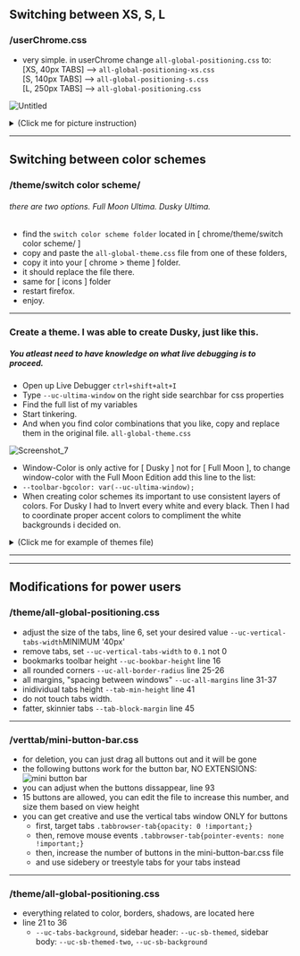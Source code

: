 ## Switching between XS, S, L
### /userChrome.css
- very simple. in userChrome change `all-global-positioning.css` to: <br>
[XS, 40px TABS] --> `all-global-positioning-xs.css` <br>
[S, 140px TABS] --> `all-global-positioning-s.css` <br>
[L, 250px TABS] --> `all-global-positioning.css` <br>

![Untitled](https://github.com/soulhotel/FF-CSS-ULTIMA/assets/155501797/9a75ae49-2217-4757-ba89-15d99b545a26)
<details>
  <summary>(Click me for picture instruction)</summary>

![Screenshot_1](https://github.com/soulhotel/FF-CSS-ULTIMA/assets/155501797/bc163429-8cc5-4bf2-9f05-c24913840756)
![Screenshot_2](https://github.com/soulhotel/FF-CSS-ULTIMA/assets/155501797/cda8598e-7725-475d-9966-bdfc277c7797)
</details>

---

## Switching between color schemes

### /theme/switch color scheme/
###### there are two options. Full Moon Ultima. Dusky Ultima.
- find the `switch color scheme folder` located in [ chrome/theme/switch color scheme/ ]
- copy and paste the `all-global-theme.css` file from one of these folders,
- copy it into your [ chrome > theme ] folder.
- it should replace the file there.
- same for [ icons ] folder
- restart firefox.
- enjoy.

---

### Create a theme. I was able to create Dusky, just like this.
##### You atleast need to have knowledge on what live debugging is to proceed.
- Open up Live Debugger `ctrl+shift+alt+I`
- Type `--uc-ultima-window` on the right side searchbar for css properties
- Find the full list of my variables
- Start tinkering.
- And when you find color combinations that you like, copy and replace them in the original file. `all-global-theme.css`

![Screenshot_7](https://github.com/soulhotel/FF-CSS-ULTIMA/assets/155501797/88e4ac9e-68e0-48de-a9bc-517c14f1a23f)

- Window-Color is only active for [ Dusky ] not for [ Full Moon ], to change window-color with the Full Moon Edition add this line to the list:
- `--toolbar-bgcolor: var(--uc-ultima-window);`
- When creating color schemes its important to use consistent layers of colors. For Dusky I had to Invert every white and every black. Then I had to coordinate proper accent colors to compliment the white backgrounds i decided on.

<details>
  <summary>(Click me for example of themes file)</summary>

![Screenshot_2](https://github.com/soulhotel/FF-CSS-ULTIMA/assets/155501797/4e3a989c-8366-4fcc-8933-d42449c8f51c)
</details>

---
---

## Modifications for power users

### /theme/all-global-positioning.css

- adjust the size of the tabs, line 6, set your desired value `--uc-vertical-tabs-width`MINIMUM '40px'
- remove tabs, set `--uc-vertical-tabs-width` to `0.1` not 0
- bookmarks toolbar height `--uc-bookbar-height` line 16
- all rounded corners `--uc-all-border-radius` line 25-26
- all margins, "spacing between windows" `--uc-all-margins` line 31-37
- inidividual tabs height `--tab-min-height` line 41
- do not touch tabs width.
- fatter, skinnier tabs `--tab-block-margin` line 45

---

### /verttab/mini-button-bar.css

- for deletion, you can just drag all buttons out and it will be gone
- the following buttons work for the button bar, NO EXTENSIONS:
![mini button bar](https://github.com/soulhotel/FF-CSS-ULTIMA/assets/155501797/c0322340-9c81-47f3-bdda-44bd520cb14a)
- you can adjust when the buttons dissappear, line 93
- 15 buttons are allowed, you can edit the file to increase this number, and size them based on view height
- you can get creative and use the vertical tabs window ONLY for buttons
  - first, target tabs `.tabbrowser-tab{opacity: 0 !important;}`
  - then, remove mouse events `.tabbrowser-tab{pointer-events: none !important;}`
  - then, increase the number of buttons in the mini-button-bar.css file
  - and use sidebery or treestyle tabs for your tabs instead

---

### /theme/all-global-positioning.css

- everything related to color, borders, shadows, are located here
- line 21 to 36
  - `--uc-tabs-background`, sidebar header: `--uc-sb-themed`, sidebar body: `--uc-sb-themed-two`, `--uc-sb-background`

